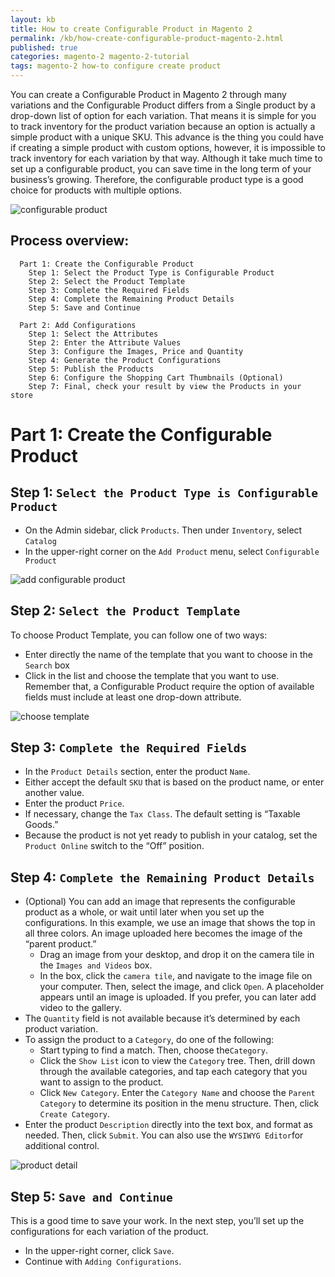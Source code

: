 ```yaml
---
layout: kb
title: How to create Configurable Product in Magento 2
permalink: /kb/how-create-configurable-product-magento-2.html
published: true
categories: magento-2 magento-2-tutorial
tags: magento-2 how-to configure create product
---
```


You can create a Configurable Product in Magento 2 through many variations and the Configurable Product differs from a Single product by a drop-down list of option for each variation. That means it is simple for you to track inventory for the product variation because an option is actually a simple product with a unique SKU. This advance is the thing you could have if creating a simple product with custom options, however,  it is impossible to track inventory for each variation by that way. Although it take much time to set up a configurable product, you can save time in the long term of your business’s growing. Therefore, the configurable product type is a good choice for products with multiple options.

![configurable product](https://lh5.googleusercontent.com/Q7lBZjyL_ffLG99huWc4tTjfdHJ-VhWAndFGlpFdDCJxxMheRVxa1Y7NdBclV2TsYZcv5r1G2qNF4ESB5b2uD0sA72aezra4jkn7LYG2i3UDV1F3l32x14d0nq9DRFSJ7BwE7qE1)

## Process overview:

      Part 1: Create the Configurable Product
        Step 1: Select the Product Type is Configurable Product
        Step 2: Select the Product Template 
        Step 3: Complete the Required Fields
        Step 4: Complete the Remaining Product Details
        Step 5: Save and Continue
        
      Part 2: Add Configurations
        Step 1: Select the Attributes
        Step 2: Enter the Attribute Values
        Step 3: Configure the Images, Price and Quantity
        Step 4: Generate the Product Configurations
        Step 5: Publish the Products
        Step 6: Configure the Shopping Cart Thumbnails (Optional)
        Step 7: Final, check your result by view the Products in your store

# Part 1: Create the Configurable Product

## Step 1: `Select the Product Type is Configurable Product`

* On the Admin sidebar, click `Products`. Then under `Inventory`, select `Catalog`
* In the upper-right corner on the `Add Product` menu, select `Configurable Product`

![add configurable product](https://lh3.googleusercontent.com/pU19_sp-qxOJfogNuyQsi0w8wNhOHWeqFyVwVypo0pGmTrUR1Aiv1CxL4_sFVJ6UBHz6_TvZ9TgnUL3huCLUoZHGQYfuPcij8cBI-DbQ34MjdZ8fPLRztmzBN6pRr1ug5vkF_V8Q)

## Step 2: `Select the Product Template`

To choose Product Template, you can follow one of two ways: 
* Enter directly the name of the template that you want to choose in the `Search` box
* Click in the list and choose the template that you want to use.
Remember that, a Configurable Product require the option of available fields must include at least one drop-down attribute. 

![choose template](https://lh4.googleusercontent.com/HR--rUQ1_6ZdZLHkp1KsI4W__1p7tuHF9jVQPKPFAAVh4WJU3U_CxWfbc9EwERQx1zFSmOyls5hb93AeFekvyC62SPZQ5JHI87Vl1JXIXoFGFu_6YUkRU7wHMdqQsuJpNlZghHkM)

## Step 3: `Complete the Required Fields`

* In the `Product Details` section, enter the product `Name`.
* Either accept the default `SKU` that is based on the product name, or enter another value.
* Enter the product `Price`.
* If necessary, change the `Tax Class`. The default setting is “Taxable Goods.”
* Because the product is not yet ready to publish in your catalog, set the `Product Online` switch to the “Off” position.

## Step 4: `Complete the Remaining Product Details`

* (Optional) You can add an image that represents the configurable product as a whole, or wait until later when you set up the configurations. In this example, we use an image that shows the top in all three colors. An image uploaded here becomes the image of the “parent product.”
  * Drag an image from your desktop, and drop it on the camera tile in the `Images and Videos` box.
  * In the box, click the `camera tile`, and navigate to the image file on your computer. Then, select the image, and click `Open`.
A placeholder appears until an image is uploaded. If you prefer, you can later add video to the gallery.
* The `Quantity` field is not available because it’s determined by each product variation.
* To assign the product to a `Category`, do one of the following:
  * Start typing to find a match. Then, choose the`Category`.
  * Click the `Show List` icon to view the `Category` tree. Then, drill down through the available categories, and tap each category that you want to assign to the product.
  * Click `New Category`. Enter the `Category Name` and choose the `Parent Category` to determine its position in the menu structure. Then, click `Create Category`.
* Enter the product `Description` directly into the text box, and format as needed. Then, click `Submit`. You can also use the `WYSIWYG Editor`for additional control.

![product detail](https://lh4.googleusercontent.com/cqe3xvmQ2_Iu_gLwspeR8KhEjO5xMkFC4dqsQdAk429g5HtO_3vjhfEKv8-7s2klqg0sukUZ_1zbJ1l6joPY60BSnduz2wu_rN1hyOhUkdorHrznz0SoG-EhTWUJfj0Z6B57v1Qc)

## Step 5: `Save and Continue`

This is a good time to save your work. In the next step, you’ll set up the configurations for each variation of the product.
* In the upper-right corner, click `Save`.
* Continue with `Adding Configurations`. 
